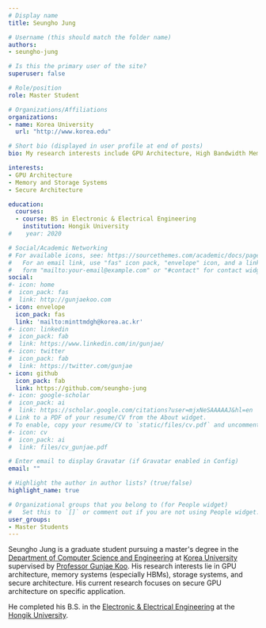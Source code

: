 ```yaml
---
# Display name
title: Seungho Jung

# Username (this should match the folder name)
authors:
- seungho-jung

# Is this the primary user of the site?
superuser: false

# Role/position
role: Master Student

# Organizations/Affiliations
organizations:
- name: Korea University
  url: "http://www.korea.edu"

# Short bio (displayed in user profile at end of posts)
bio: My research interests include GPU Architecture, High Bandwidth Memory System and Secure Architecture.

interests:
- GPU Architecture
- Memory and Storage Systems
- Secure Architecture

education:
  courses:
  - course: BS in Electronic & Electrical Engineering
    institution: Hongik University
#    year: 2020

# Social/Academic Networking
# For available icons, see: https://sourcethemes.com/academic/docs/page-builder/#icons
#   For an email link, use "fas" icon pack, "envelope" icon, and a link in the
#   form "mailto:your-email@example.com" or "#contact" for contact widget.
social:
#- icon: home
#  icon_pack: fas
#  link: http://gunjaekoo.com
- icon: envelope
  icon_pack: fas
  link: 'mailto:minttmdgh@korea.ac.kr'
#- icon: linkedin
#  icon_pack: fab
#  link: https://www.linkedin.com/in/gunjae/
#- icon: twitter
#  icon_pack: fab
#  link: https://twitter.com/gunjae
- icon: github
  icon_pack: fab
  link: https://github.com/seungho-jung
#- icon: google-scholar
#  icon_pack: ai
#  link: https://scholar.google.com/citations?user=mjxNeSAAAAAJ&hl=en
# Link to a PDF of your resume/CV from the About widget.
# To enable, copy your resume/CV to `static/files/cv.pdf` and uncomment the lines below.
#- icon: cv
#  icon_pack: ai
#  link: files/cv_gunjae.pdf

# Enter email to display Gravatar (if Gravatar enabled in Config)
email: ""

# Highlight the author in author lists? (true/false)
highlight_name: true

# Organizational groups that you belong to (for People widget)
#   Set this to `[]` or comment out if you are not using People widget.
user_groups:
- Master Students
---
```


Seungho Jung is a graduate student pursuing a master's degree in the [Department of Computer Science and Engineering](http://cs.korea.ac.kr) at [Korea University](http://korea.edu) supervised by [Professor Gunjae Koo](https://gunjaekoo.com/). His research interests lie in GPU architecture, memory systems (especially HBMs), storage systems, and secure architecture. His current research focuses on secure GPU architecture on specific application.

He completed his B.S. in the [Electronic & Electrical Engineering](http://ee.hongik.ac.kr) at the [Hongik University](https://www.hongik.ac.kr/).



